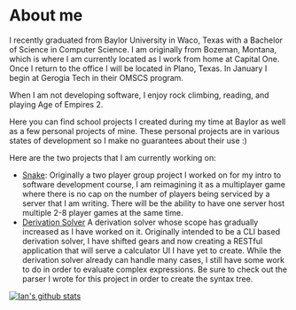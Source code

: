# About me
I recently graduated from Baylor University in Waco, Texas with a Bachelor of Science in Computer Science. I am originally from Bozeman, Montana, which is where I am currently located as I work from home at Capital One. Once I return to the office I will be located in Plano, Texas. In January I begin at Gerogia Tech in their OMSCS program.

When I am not developing software, I enjoy rock climbing, reading, and playing Age of Empires 2.

Here you can find school projects I created during my time at Baylor as well as a few personal projects of mine. These personal projects are in various states of development so I make no guarantees about their use :)

Here are the two projects that I am currently working on:
+ [Snake](https://github.com/i-laird/Snake): Originally a two player group project I worked on for my intro to software development course, I am reimagining it as a multiplayer game where there is no cap on the number of players being serviced by a server that I am writing. There will be the ability to have one server host multiple 2-8 player games at the same time.
+ [Derivation Solver](https://github.com/i-laird/Derivation_Solver) A derivation solver whose scope has gradually increased as I have worked on it. Originally intended to be a CLI based derivation solver, I have shifted gears and now creating a RESTful application that will serve a calculator UI I have yet to create. While the derivation solver already can handle many cases, I still have some work to do in order to evaluate complex expressions. Be sure to check out the parser I wrote for this project in order to create the syntax tree.

[![Ian's github stats](https://github-readme-stats.vercel.app/api?username=i-laird)](https://github.com/i-laird/github-readme-stats) 

